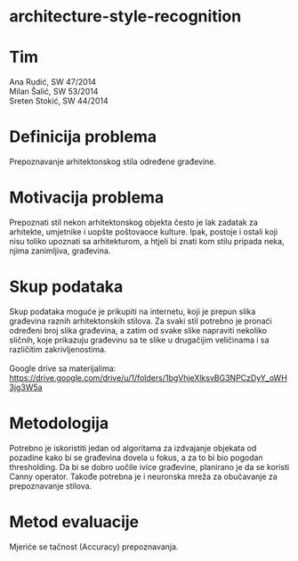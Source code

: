 # architecture-style-recognition

# Tim

Ana Rudić, SW 47/2014<br>
Milan Šalić, SW 53/2014<br>
Sreten Stokić, SW 44/2014

# Definicija problema

Prepoznavanje arhitektonskog stila određene građevine.

# Motivacija problema

Prepoznati stil nekon arhitektonskog objekta često je lak zadatak za arhitekte, umjetnike i uopšte poštovaoce kulture. Ipak, postoje i ostali koji nisu toliko upoznati sa arhitekturom, a htjeli bi znati kom stilu pripada neka, njima zanimljiva, građevina.

# Skup podataka

Skup podataka moguće je prikupiti na internetu, koji je prepun slika građevina raznih arhitektonskih stilova. Za svaki stil potrebno je pronaći određeni broj slika građevina, a zatim od svake slike napraviti nekoliko sličnih, koje prikazuju građevinu sa te slike u drugačijim veličinama i sa različitim zakrivljenostima.<br>
<br>
Google drive sa materijalima: <a>https://drive.google.com/drive/u/1/folders/1bgVhjeXlksvBG3NPCzDyY_oWH3jg3W5a</a>

# Metodologija

Potrebno je iskoristiti jedan od algoritama za izdvajanje objekata od pozadine kako bi se građevina dovela u fokus, a za to bi bio pogodan thresholding. Da bi se dobro uočile ivice građevine, planirano je da se koristi Canny operator. Takođe potrebna je i neuronska mreža za obučavanje za prepoznavanje stilova.

# Metod evaluacije

Mjeriće se tačnost (Accuracy) prepoznavanja.
